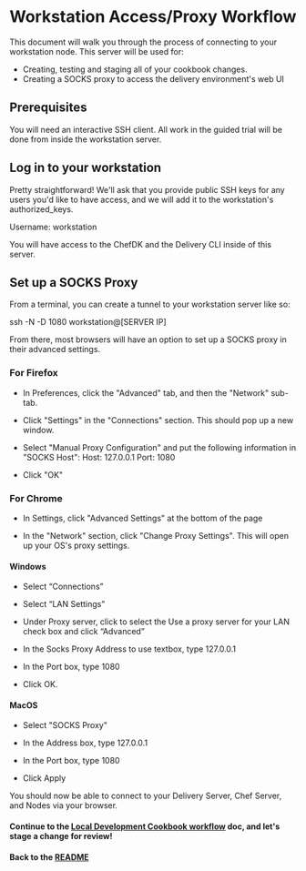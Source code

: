 # Workstation Access/Proxy Workflow

This document will walk you through the process of connecting to your workstation node. This server will be used for:
* Creating, testing and staging all of your cookbook changes.
* Creating a SOCKS proxy to access the delivery environment's web UI

## Prerequisites

You will need an interactive SSH client. All work in the guided trial will be done from inside the workstation server. 

## Log in to your workstation

Pretty straightforward! We'll ask that you provide public SSH keys for any users you'd like to have access, and we will add it to the workstation's authorized_keys.

Username: workstation

You will have access to the ChefDK and the Delivery CLI inside of this server.

## Set up a SOCKS Proxy

From a terminal, you can create a tunnel to your workstation server like so:

 ssh -N -D 1080 workstation@[SERVER IP]

From there, most browsers will have an option to set up a SOCKS proxy in their advanced settings.

### For Firefox

* In Preferences, click the "Advanced" tab, and then the "Network" sub-tab.

* Click "Settings" in the "Connections" section. This should pop up a new window.

* Select "Manual Proxy Configuration" and put the following information in "SOCKS Host":
 Host: 127.0.0.1
 Port: 1080

* Click "OK"

### For Chrome
* In Settings, click "Advanced Settings" at the bottom of the page

* In the "Network" section, click "Change Proxy Settings". This will open up your OS's proxy settings.

#### Windows
* Select “Connections”

* Select “LAN Settings”

* Under Proxy server, click to select the Use a proxy server for your LAN check box and click “Advanced”

* In the Socks Proxy Address to use textbox, type 127.0.0.1

* In the Port box, type 1080

* Click OK.

#### MacOS
* Select "SOCKS Proxy"

* In the Address box, type 127.0.0.1

* In the Port box, type 1080

* Click Apply

You should now be able to connect to your Delivery Server, Chef Server, and Nodes via your browser.

#### Continue to the [Local Development Cookbook workflow](simple_cookbook_workflow.md) doc, and let's stage a change for review!

#### Back to the [README](README.md)
